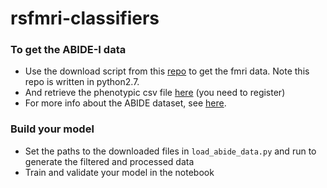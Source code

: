 # rsfmri-classifiers

### To get the ABIDE-I data
- Use the download script from this [repo](https://github.com/preprocessed-connectomes-project/abide) to get the fmri data. Note this repo is written in python2.7.
- And retrieve the phenotypic csv file [here](http://fcon_1000.projects.nitrc.org/indi/abide/abide_I.html) (you need to register)
- For more info about the ABIDE dataset, see [here](http://preprocessed-connectomes-project.org/abide/index.html).

### Build your model
- Set the paths to the downloaded files in `load_abide_data.py` and run to generate the filtered and processed data
- Train and validate your model in the notebook

